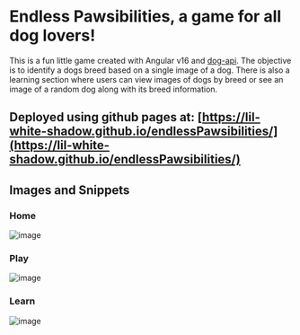# Endless Pawsibilities, a game for all dog lovers!

This is a fun little game created with Angular v16 and [dog-api](https://dog.ceo/dog-api/). The objective is to identify a dogs breed based on a single image of a dog. There is also a learning section where users can view images of dogs by breed or see an image of a random dog along with its breed information.

## Deployed using github pages at: [https://lil-white-shadow.github.io/endlessPawsibilities/](https://lil-white-shadow.github.io/endlessPawsibilities/)

## Images and Snippets
### Home
![image](https://github.com/lil-white-shadow/endlessPawsibilities/assets/96262157/beb7f3cc-487a-4ae4-a7ea-c8cb00c228a6)

### Play
![image](https://github.com/lil-white-shadow/endlessPawsibilities/assets/96262157/3185ccc2-852d-4d3a-bcd8-46ff8985a5d9)

### Learn
![image](https://github.com/lil-white-shadow/endlessPawsibilities/assets/96262157/1eeaa998-786a-4fcb-ae8f-7f31f035b6bb)

